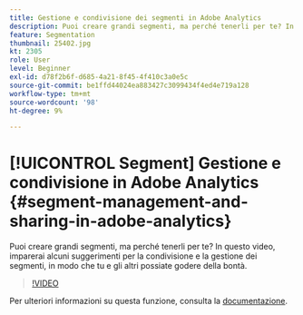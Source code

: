 ```yaml
---
title: Gestione e condivisione dei segmenti in Adobe Analytics
description: Puoi creare grandi segmenti, ma perché tenerli per te? In questo video, imparerai alcuni suggerimenti per la condivisione e la gestione dei segmenti, in modo che tu e gli altri possiate godere della bontà.
feature: Segmentation
thumbnail: 25402.jpg
kt: 2305
role: User
level: Beginner
exl-id: d78f2b6f-d685-4a21-8f45-4f410c3a0e5c
source-git-commit: be1ffd44024ea883427c3099434f4ed4e719a128
workflow-type: tm+mt
source-wordcount: '98'
ht-degree: 9%

---
```


# [!UICONTROL Segment] Gestione e condivisione in Adobe Analytics {#segment-management-and-sharing-in-adobe-analytics}

Puoi creare grandi segmenti, ma perché tenerli per te? In questo video, imparerai alcuni suggerimenti per la condivisione e la gestione dei segmenti, in modo che tu e gli altri possiate godere della bontà.

>[!VIDEO](https://video.tv.adobe.com/v/25402/?quality=12&learn=on)

Per ulteriori informazioni su questa funzione, consulta la [documentazione](https://experienceleague.adobe.com/docs/analytics/components/segmentation/segmentation-workflow/seg-manage.html?lang=en).
